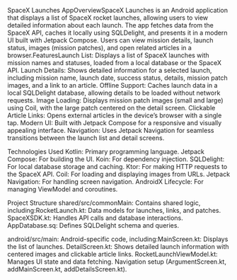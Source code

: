 SpaceX Launches AppOverviewSpaceX Launches is an Android application that displays a list of SpaceX rocket launches, allowing users to view detailed information about each launch. The app fetches data from the SpaceX API, caches it locally using SQLDelight, and presents it in a modern UI built with Jetpack Compose. Users can view mission details, launch status, images (mission patches), and open related articles in a browser.FeaturesLaunch List: Displays a list of SpaceX launches with mission names and statuses, loaded from a local database or the SpaceX API.
Launch Details: Shows detailed information for a selected launch, including mission name, launch date, success status, details, mission patch images, and a link to an article.
Offline Support: Caches launch data in a local SQLDelight database, allowing details to be loaded without network requests.
Image Loading: Displays mission patch images (small and large) using Coil, with the large patch centered on the detail screen.
Clickable Article Links: Opens external articles in the device’s browser with a single tap.
Modern UI: Built with Jetpack Compose for a responsive and visually appealing interface.
Navigation: Uses Jetpack Navigation for seamless transitions between the launch list and detail screens.

Technologies Used
Kotlin: Primary programming language.
Jetpack Compose: For building the UI.
Koin: For dependency injection.
SQLDelight: For local database storage and caching.
Ktor: For making HTTP requests to the SpaceX API.
Coil: For loading and displaying images from URLs.
Jetpack Navigation: For handling screen navigation.
AndroidX Lifecycle: For managing ViewModel and coroutines.

Project Structure
shared/src/commonMain: Contains shared logic, including:RocketLaunch.kt: Data models for launches, links, and patches.
SpaceXSDK.kt: Handles API calls and database interactions.
AppDatabase.sq: Defines SQLDelight schema and queries.

android/src/main: Android-specific code, including:MainScreen.kt: Displays the list of launches.
DetailScreen.kt: Shows detailed launch information with centered images and clickable article links.
RocketLaunchViewModel.kt: Manages UI state and data fetching.
Navigation setup (ArgumentScreen.kt, addMainScreen.kt, addDetailsScreen.kt).

